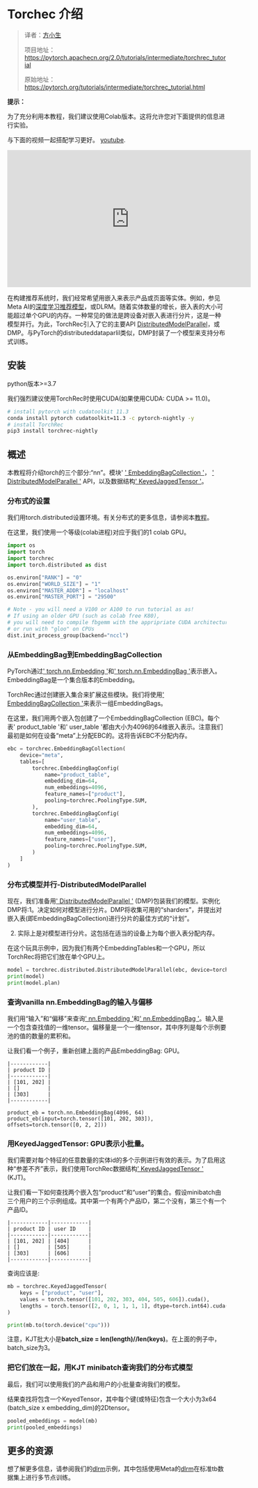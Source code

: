 # Torchec 介绍

> 译者：[方小生]()
>
> 项目地址：<https://pytorch.apachecn.org/2.0/tutorials/intermediate/torchrec_tutorial>
>
> 原始地址：<https://pytorch.org/tutorials/intermediate/torchrec_tutorial.html>

**提示：**

为了充分利用本教程，我们建议使用Colab版本。这将允许您对下面提供的信息进行实验。

与下面的视频一起搭配学习更好。 [youtube](https://www.youtube.com/watch?v=cjgj41dvSeQ).

<iframe allow="accelerometer; encrypted-media; gyroscope; picture-in-picture" allowfullscreen="" frameborder="0" height="315" src="https://www.youtube.com/embed/cjgj41dvSeQ" width="560" style="box-sizing: border-box;"></iframe>

在构建推荐系统时，我们经常希望用嵌入来表示产品或页面等实体。例如，参见Meta AI的[深度学习推荐模型](https://arxiv.org/abs/1906.00091)，或DLRM。随着实体数量的增长，嵌入表的大小可能超过单个GPU的内存。一种常见的做法是跨设备对嵌入表进行分片，这是一种模型并行。为此，TorchRec引入了它的主要API [DistributedModelParallel](https://pytorch.org/torchrec/torchrec.distributed.html#torchrec.distributed.model_parallel.DistributedModelParallel)，或DMP。与PyTorch的distributeddataparlil类似，DMP封装了一个模型来支持分布式训练。

## 安装

python版本>=3.7

我们强烈建议使用TorchRec时使用CUDA(如果使用CUDA: CUDA >= 11.0)。

```bash
# install pytorch with cudatoolkit 11.3
conda install pytorch cudatoolkit=11.3 -c pytorch-nightly -y
# install TorchRec
pip3 install torchrec-nightly
```

## 概述

本教程将介绍torch的三个部分:“nn”。模块' [' EmbeddingBagCollection '](https://pytorch.org/torchrec/torchrec.modules.html#torchrec.modules.embedding_modules.EmbeddingBagCollection)， [' DistributedModelParallel '](https://pytorch.org/torchrec/torchrec.distributed.html#torchrec.distributed.model_parallel.DistributedModelParallel) API，以及数据结构[' KeyedJaggedTensor '](https://pytorch.org/torchrec/torchrec.sparse.html#torchrec.sparse.jagged_tensor.JaggedTensor)。

### 分布式的设置

我们用torch.distributed设置环境。有关分布式的更多信息，请参阅本[教程](https://pytorch.org/tutorials/beginner/dist_overview.html)。

在这里，我们使用一个等级(colab进程)对应于我们的1 colab GPU。

```python
import os
import torch
import torchrec
import torch.distributed as dist

os.environ["RANK"] = "0"
os.environ["WORLD_SIZE"] = "1"
os.environ["MASTER_ADDR"] = "localhost"
os.environ["MASTER_PORT"] = "29500"

# Note - you will need a V100 or A100 to run tutorial as as!
# If using an older GPU (such as colab free K80),
# you will need to compile fbgemm with the appripriate CUDA architecture
# or run with "gloo" on CPUs
dist.init_process_group(backend="nccl")
```

### 从EmbeddingBag到EmbeddingBagCollection

PyTorch通过[' torch.nn.Embedding '](https://pytorch.org/docs/stable/generated/torch.nn.Embedding.html)和[' torch.nn.EmbeddingBag '](https://pytorch.org/docs/stable/generated/torch.nn.EmbeddingBag.html)表示嵌入。EmbeddingBag是一个集合版本的Embedding。

TorchRec通过创建嵌入集合来扩展这些模块。我们将使用[' EmbeddingBagCollection '](https://pytorch.org/torchrec/torchrec.modules.html#torchrec.modules.embedding_modules.EmbeddingBagCollection)来表示一组EmbeddingBags。

在这里，我们用两个嵌入包创建了一个EmbeddingBagCollection (EBC)。每个表' product_table '和' user_table '都由大小为4096的64维嵌入表示。注意我们最初是如何在设备“meta”上分配EBC的。这将告诉EBC不分配内存。

```python
ebc = torchrec.EmbeddingBagCollection(
    device="meta",
    tables=[
        torchrec.EmbeddingBagConfig(
            name="product_table",
            embedding_dim=64,
            num_embeddings=4096,
            feature_names=["product"],
            pooling=torchrec.PoolingType.SUM,
        ),
        torchrec.EmbeddingBagConfig(
            name="user_table",
            embedding_dim=64,
            num_embeddings=4096,
            feature_names=["user"],
            pooling=torchrec.PoolingType.SUM,
        )
    ]
)
```

### 分布式模型并行-DistributedModelParallel

现在，我们准备用[' DistributedModelParallel '](https://pytorch.org/torchrec/torchrec.distributed.html#torchrec.distributed.model_parallel.DistributedModelParallel) (DMP)包装我们的模型。实例化DMP将:1。决定如何对模型进行分片。DMP将收集可用的“sharders”，并提出对嵌入表(即EmbeddingBagCollection)进行分片的最佳方式的“计划”。

2. 实际上是对模型进行分片。这包括在适当的设备上为每个嵌入表分配内存。

在这个玩具示例中，因为我们有两个EmbeddingTables和一个GPU，所以TorchRec将把它们放在单个GPU上。

```python
model = torchrec.distributed.DistributedModelParallel(ebc, device=torch.device("cuda"))
print(model)
print(model.plan)
```

### 查询vanilla nn.EmbeddingBag的输入与偏移

我们用“输入”和“偏移”来查询[' nn.Embedding '](https://pytorch.org/docs/stable/generated/torch.nn.Embedding.html)和[' nn.EmbeddingBag '](https://pytorch.org/docs/stable/generated/torch.nn.EmbeddingBag.html)。输入是一个包含查找值的一维tensor。偏移量是一个一维tensor，其中序列是每个示例要池的值的数量的累积和。

让我们看一个例子，重新创建上面的产品EmbeddingBag: GPU。

```
|------------|
| product ID |
|------------|
| [101, 202] |
| []         |
| [303]      |
|------------|
```



```
product_eb = torch.nn.EmbeddingBag(4096, 64)
product_eb(input=torch.tensor([101, 202, 303]), offsets=torch.tensor([0, 2, 2]))
```

### 用KeyedJaggedTensor: GPU表示小批量。

我们需要对每个特征的任意数量的实体id的多个示例进行有效的表示。为了启用这种“参差不齐”表示，我们使用TorchRec数据结构[' KeyedJaggedTensor '](https://pytorch.org/torchrec/torchrec.sparse.html#torchrec.sparse.jagged_tensor.JaggedTensor) (KJT)。

让我们看一下如何查找两个嵌入包“product”和“user”的集合。假设minibatch由三个用户的三个示例组成。其中第一个有两个产品ID，第二个没有，第三个有一个产品ID。

```
|------------|------------|
| product ID | user ID    |
|------------|------------|
| [101, 202] | [404]      |
| []         | [505]      |
| [303]      | [606]      |
|------------|------------|
```

查询应该是:

```python
mb = torchrec.KeyedJaggedTensor(
    keys = ["product", "user"],
    values = torch.tensor([101, 202, 303, 404, 505, 606]).cuda(),
    lengths = torch.tensor([2, 0, 1, 1, 1, 1], dtype=torch.int64).cuda(),
)

print(mb.to(torch.device("cpu")))
```

注意，KJT批大小是**batch_size = len(length)//len(keys)**。在上面的例子中，batch_size为3。

### 把它们放在一起，用KJT minibatch查询我们的分布式模型

最后，我们可以使用我们的产品和用户的小批量查询我们的模型。

结果查找将包含一个KeyedTensor，其中每个键(或特征)包含一个大小为3x64 (batch_size x embedding_dim)的2Dtensor。

```python
pooled_embeddings = model(mb)
print(pooled_embeddings)
```

## 更多的资源

想了解更多信息，请参阅我们的[dlrm](https://github.com/pytorch/torchrec/tree/main/examples/dlrm)示例，其中包括使用Meta的[dlrm](https://arxiv.org/abs/1906.00091)在标准tb数据集上进行多节点训练。